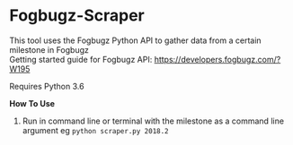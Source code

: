 # Fogbugz-Scraper

This tool uses the Fogbugz Python API to gather data from a certain milestone in Fogbugz  
Getting started guide for Fogbugz API: https://developers.fogbugz.com/?W195

Requires Python 3.6

**How To Use**
1) Run in command line or terminal with the milestone as a command line argument
    eg `python scraper.py 2018.2`
